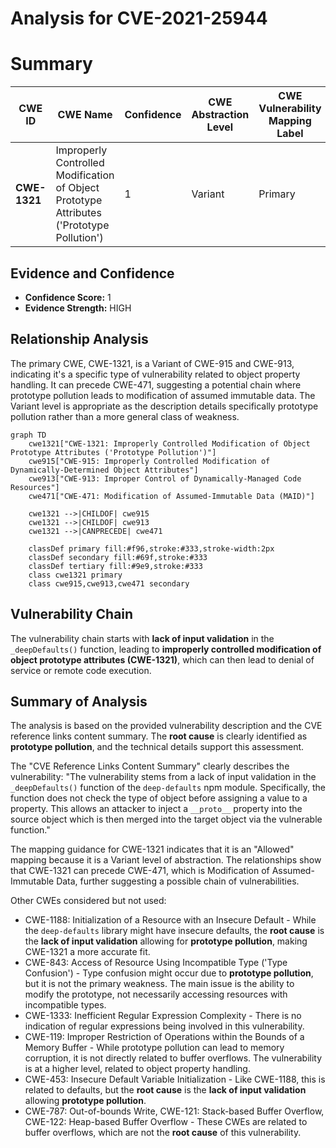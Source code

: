 # Analysis for CVE-2021-25944

# Summary
| CWE ID  | CWE Name | Confidence | CWE Abstraction Level | CWE Vulnerability Mapping Label | CWE-Vulnerability Mapping Notes |
|------------------|---------------------------------------------------------------------------------------------------------|------------|-------------------------|--------------------------------------|----------------------------------------------------------------------------------|
| **CWE-1321** | Improperly Controlled Modification of Object Prototype Attributes ('Prototype Pollution') | 1 | Variant | Primary | Allowed |

## Evidence and Confidence

*   **Confidence Score:** 1
*   **Evidence Strength:** HIGH

## Relationship Analysis
The primary CWE, CWE-1321, is a Variant of CWE-915 and CWE-913, indicating it's a specific type of vulnerability related to object property handling. It can precede CWE-471, suggesting a potential chain where prototype pollution leads to modification of assumed immutable data. The Variant level is appropriate as the description details specifically prototype pollution rather than a more general class of weakness.

```mermaid
graph TD
    cwe1321["CWE-1321: Improperly Controlled Modification of Object Prototype Attributes ('Prototype Pollution')"]
    cwe915["CWE-915: Improperly Controlled Modification of Dynamically-Determined Object Attributes"]
    cwe913["CWE-913: Improper Control of Dynamically-Managed Code Resources"]
    cwe471["CWE-471: Modification of Assumed-Immutable Data (MAID)"]
    
    cwe1321 -->|CHILDOF| cwe915
    cwe1321 -->|CHILDOF| cwe913
    cwe1321 -->|CANPRECEDE| cwe471
    
    classDef primary fill:#f96,stroke:#333,stroke-width:2px
    classDef secondary fill:#69f,stroke:#333
    classDef tertiary fill:#9e9,stroke:#333
    class cwe1321 primary
    class cwe915,cwe913,cwe471 secondary
```

## Vulnerability Chain
The vulnerability chain starts with **lack of input validation** in the `_deepDefaults()` function, leading to **improperly controlled modification of object prototype attributes (CWE-1321)**, which can then lead to denial of service or remote code execution.

## Summary of Analysis
The analysis is based on the provided vulnerability description and the CVE reference links content summary. The **root cause** is clearly identified as **prototype pollution**, and the technical details support this assessment.

The "CVE Reference Links Content Summary" clearly describes the vulnerability: "The vulnerability stems from a lack of input validation in the `_deepDefaults()` function of the `deep-defaults` npm module. Specifically, the function does not check the type of object before assigning a value to a property. This allows an attacker to inject a `__proto__` property into the source object which is then merged into the target object via the vulnerable function."

The mapping guidance for CWE-1321 indicates that it is an "Allowed" mapping because it is a Variant level of abstraction. The relationships show that CWE-1321 can precede CWE-471, which is Modification of Assumed-Immutable Data, further suggesting a possible chain of vulnerabilities.

Other CWEs considered but not used:

*   CWE-1188: Initialization of a Resource with an Insecure Default - While the `deep-defaults` library might have insecure defaults, the **root cause** is the **lack of input validation** allowing for **prototype pollution**, making CWE-1321 a more accurate fit.
*   CWE-843: Access of Resource Using Incompatible Type ('Type Confusion') - Type confusion might occur due to **prototype pollution**, but it is not the primary weakness. The main issue is the ability to modify the prototype, not necessarily accessing resources with incompatible types.
*   CWE-1333: Inefficient Regular Expression Complexity - There is no indication of regular expressions being involved in this vulnerability.
*   CWE-119: Improper Restriction of Operations within the Bounds of a Memory Buffer - While prototype pollution can lead to memory corruption, it is not directly related to buffer overflows. The vulnerability is at a higher level, related to object property handling.
*   CWE-453: Insecure Default Variable Initialization - Like CWE-1188, this is related to defaults, but the **root cause** is the **lack of input validation** allowing **prototype pollution**.
*   CWE-787: Out-of-bounds Write, CWE-121: Stack-based Buffer Overflow, CWE-122: Heap-based Buffer Overflow - These CWEs are related to buffer overflows, which are not the **root cause** of this vulnerability.